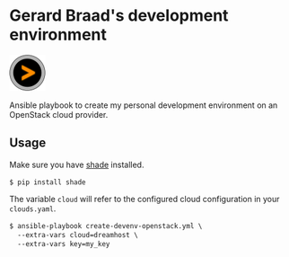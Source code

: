 Gerard Braad's development environment
======================================

!["Prompt"](https://raw.githubusercontent.com/gbraad/assets/gh-pages/icons/prompt-icon-64.png)


Ansible playbook to create my personal development environment on an OpenStack cloud provider.


Usage
-----
Make sure you have [shade](https://github.com/openstack-infra/shade) installed.
```
$ pip install shade
```

The variable `cloud` will refer to the configured cloud configuration in your `clouds.yaml`.

```
$ ansible-playbook create-devenv-openstack.yml \
  --extra-vars cloud=dreamhost \
  --extra-vars key=my_key
```
